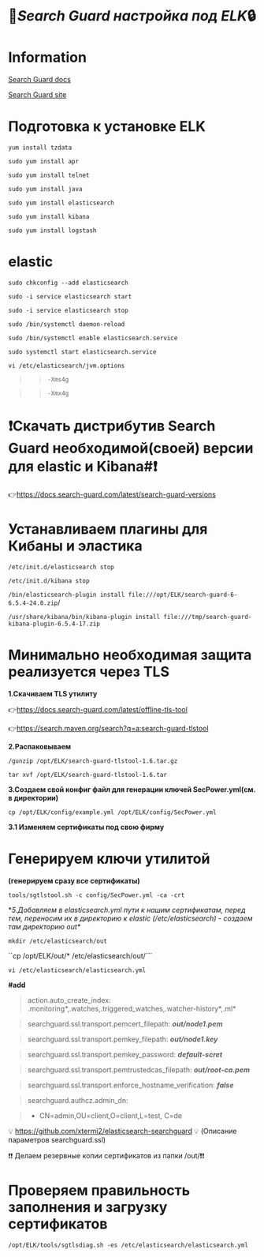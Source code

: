 :key:***Search Guard настройка под ELK***:lock:
=====================
Information
=====================
[Search Guard docs](https://docs.search-guard.com/latest/index)

[Search Guard site](https://search-guard.com)

Подготовка к установке ELK
=====================



```yum install tzdata```

```sudo yum install apr```

```sudo yum install telnet```

```sudo yum install java```

```sudo yum install elasticsearch```

```sudo yum install kibana```

```sudo yum install logstash```



elastic
=====================
```sudo chkconfig --add elasticsearch```

```sudo -i service elasticsearch start```

```sudo -i service elasticsearch stop```

```sudo /bin/systemctl daemon-reload```

```sudo /bin/systemctl enable elasticsearch.service```

```sudo systemctl start elasticsearch.service```

```vi /etc/elasticsearch/jvm.options```

> > ```-Xms4g```

> >```-Xmx4g```




:heavy_exclamation_mark:Скачать дистрибутив Search Guard необходимой(своей) версии для elastic и Kibana#:heavy_exclamation_mark:
=====================


:point_right:https://docs.search-guard.com/latest/search-guard-versions



Устанавливаем плагины для Кибаны и эластика
=====================

```/etc/init.d/elasticsearch stop```

```/etc/init.d/kibana stop```

```/bin/elasticsearch-plugin install file:///opt/ELK/search-guard-6-6.5.4-24.0.zip```/

```/usr/share/kibana/bin/kibana-plugin install file:///tmp/search-guard-kibana-plugin-6.5.4-17.zip```


Минимально необходимая защита реализуется через TLS
=====================

**1.Скачиваем TLS утилиту**
 
:point_right:https://docs.search-guard.com/latest/offline-tls-tool

:point_right:https://search.maven.org/search?q=a:search-guard-tlstool

**2.Распаковываем**

```/gunzip /opt/ELK/search-guard-tlstool-1.6.tar.gz```

```tar xvf /opt/ELK/search-guard-tlstool-1.6.tar```

**3.Создаем свой конфиг файл для генерации ключей SecPower.yml(см. в директории)**

```cp /opt/ELK/config/example.yml /opt/ELK/config/SecPower.yml```

**3.1 Изменяем сертификаты под свою фирму**



Генерируем ключи утилитой 
=====================

**(генерируем сразу все сертификаты)**

```tools/sgtlstool.sh -c config/SecPower.yml -ca -crt```

**5.Добавляем в elasticsearch.yml пути к нашим сертификатам, перед тем, переносим их в директорию к elastic (/etc/elasticsearch) - создаем  там директорию out\**

```mkdir /etc/elasticsearch/out```

``cp /opt/ELK/out/* /etc/elasticsearch/out/```

```vi /etc/elasticsearch/elasticsearch.yml```


**#add**
>
> action.auto_create_index: .monitoring*,.watches,.triggered_watches,.watcher-history*,.ml*

> searchguard.ssl.transport.pemcert_filepath: ***out/node1.pem***

> searchguard.ssl.transport.pemkey_filepath: ***out/node1.key***

> searchguard.ssl.transport.pemkey_password: ***default-scret***

> searchguard.ssl.transport.pemtrustedcas_filepath: ***out/root-ca.pem***

> searchguard.ssl.transport.enforce_hostname_verification: ***false***

> searchguard.authcz.admin_dn:

>  - CN=admin,OU=client,O=client,L=test, C=de
  >

:bulb: https://github.com/xtermi2/elasticsearch-searchguard :bulb:
(Описание параметров searchguard.ssl)

:heavy_exclamation_mark::heavy_exclamation_mark: Делаем резервные копии сертификатов из папки /out/:heavy_exclamation_mark::heavy_exclamation_mark:

Проверяем правильность заполнения и загрузку сертификатов
=====================

```/opt/ELK/tools/sgtlsdiag.sh -es /etc/elasticsearch/elasticsearch.yml```


